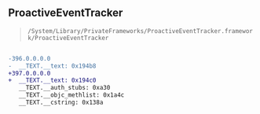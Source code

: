 ## ProactiveEventTracker

> `/System/Library/PrivateFrameworks/ProactiveEventTracker.framework/ProactiveEventTracker`

```diff

-396.0.0.0.0
-  __TEXT.__text: 0x194b8
+397.0.0.0.0
+  __TEXT.__text: 0x194c0
   __TEXT.__auth_stubs: 0xa30
   __TEXT.__objc_methlist: 0x1a4c
   __TEXT.__cstring: 0x138a

```
